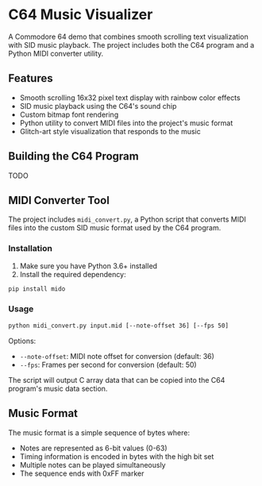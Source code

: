 # C64 Music Visualizer

A Commodore 64 demo that combines smooth scrolling text visualization with SID music playback. The project includes both the C64 program and a Python MIDI converter utility.

## Features

- Smooth scrolling 16x32 pixel text display with rainbow color effects
- SID music playback using the C64's sound chip
- Custom bitmap font rendering
- Python utility to convert MIDI files into the project's music format
- Glitch-art style visualization that responds to the music

## Building the C64 Program

TODO

## MIDI Converter Tool

The project includes `midi_convert.py`, a Python script that converts MIDI files into the custom SID music format used by the C64 program.

### Installation

1. Make sure you have Python 3.6+ installed
2. Install the required dependency:
```bash
pip install mido
```

### Usage

```bash
python midi_convert.py input.mid [--note-offset 36] [--fps 50]
```

Options:
- `--note-offset`: MIDI note offset for conversion (default: 36)
- `--fps`: Frames per second for conversion (default: 50)

The script will output C array data that can be copied into the C64 program's music data section.

## Music Format

The music format is a simple sequence of bytes where:
- Notes are represented as 6-bit values (0-63)
- Timing information is encoded in bytes with the high bit set
- Multiple notes can be played simultaneously
- The sequence ends with 0xFF marker
